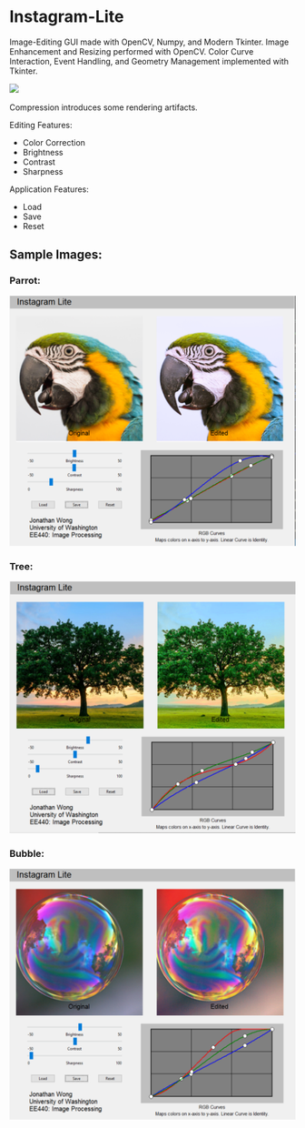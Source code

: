 # Instagram-Lite

Image-Editing GUI made with OpenCV, Numpy, and Modern Tkinter.
Image Enhancement and Resizing performed with OpenCV.
Color Curve Interaction, Event Handling, and Geometry Management implemented with Tkinter.

![](instagram-lite-demo-2.gif)

Compression introduces some rendering artifacts.

Editing Features:
 - Color Correction
 - Brightness 
 - Contrast 
 - Sharpness 

Application Features:
 - Load
 - Save 
 - Reset

## Sample Images:

### Parrot:
![](parrot-demo.PNG)
### Tree:
![](tree-demo.PNG)
### Bubble:
![](bubble-demo.PNG)
